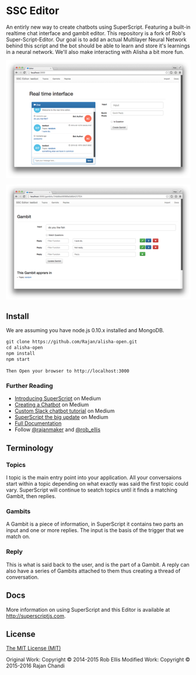# SSC Editor

An entirly new way to create chatbots using SuperScript. Featuring a built-in realtime chat interface and gambit editor. This repository is a fork of Rob's Super-Script-Editor. Our goal is to add an actual Multilayer Neural Network behind this script and the bot should be able to learn and store it's learnings in a neural network. We'll also make interacting with Alisha a bit more fun.

![Realtime Editor](public/img/realtime.png)

![Realtime Editor](public/img/gambit.png)


## Install

We are assuming you have node.js 0.10.x installed and MongoDB.

    git clone https://github.com/Rajan/alisha-open.git
    cd alisha-open
    npm install
    npm start

    Then Open your browser to http://localhost:3000


### Further Reading

* [Introducing SuperScript](https://medium.com/@rob_ellis/superscript-ce40e9720bef) on Medium
* [Creating a Chatbot](https://medium.com/@rob_ellis/creating-a-chat-bot-42861e6a2acd) on Medium
* [Custom Slack chatbot tutorial](https://medium.com/@rob_ellis/slack-superscript-rise-of-the-bots-bba8506a043c) on Medium
* [SuperScript the big update](https://medium.com/@rob_ellis/superscript-the-big-update-3fa8099ab89a) on Medium
* [Full Documentation](http://superscriptjs.com/documentation/scripting)
* Follow [@rajanmaker](https://twitter.com/rajanmaker) and [@rob_ellis](https://twitter.com/rob_ellis)

## Terminology

### Topics
I topic is the main entry point into your application. All your conversaions start within a topic depending on what exactly was said the first topic could vary. SuperScript will continue to seatch topics until it finds a matching Gambit, then replies.

### Gambits
A Gambit is a piece of information, in SuperScript it contains two parts an input and one or more replies. The input is the basis of the trigger that we match on.

### Reply
This is what is said back to the user, and is the part of a Gambit. A reply can also have a series of Gambits attached to them thus creating a thread of conversation.

## Docs

More information on using SuperScript and this Editor is available at http://superscriptjs.com. 


## License

[The MIT License (MIT)](LICENSE.md)

Original Work: Copyright © 2014-2015 Rob Ellis
Modified Work: Copyright © 2015-2016 Rajan Chandi
